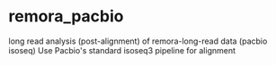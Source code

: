 # remora_pacbio

long read analysis (post-alignment) of remora-long-read data (pacbio isoseq)
Use Pacbio's standard isoseq3 pipeline for alignment

